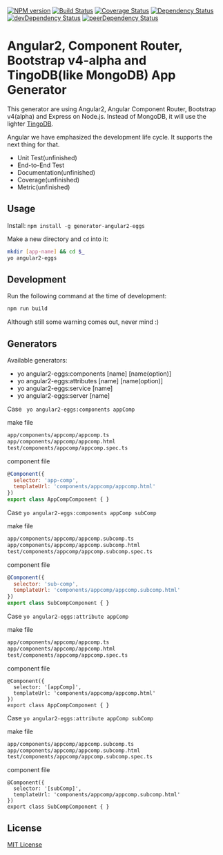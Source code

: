 [![NPM version](http://img.shields.io/npm/v/generator-angular2-eggs.svg?style=flat-square)](https://npmjs.org/package/generator-angular2-eggs) [![Build Status](https://secure.travis-ci.org/albatrosary/generator-angular2-eggs.svg?branch=master)](http://travis-ci.org/albatrosary/generator-angular2-eggs) [![Coverage Status](https://coveralls.io/repos/github/albatrosary/generator-angular2-eggs/badge.svg?branch=master)](https://coveralls.io/github/albatrosary/generator-angular2-eggs?branch=master) [![Dependency Status](https://david-dm.org/albatrosary/generator-angular2-eggs.svg)](https://david-dm.org/albatrosary/generator-angular2-eggs) [![devDependency Status](https://david-dm.org/albatrosary/generator-angular2-eggs/dev-status.svg)](https://david-dm.org/albatrosary/generator-angular2-eggs#info=devDependencies) [![peerDependency Status](https://david-dm.org/albatrosary/generator-angular2-eggs/peer-status.svg)](https://david-dm.org/albatrosary/generator-angular2-eggs#info=peerDependencies)

# Angular2, Component Router, Bootstrap v4-alpha and TingoDB(like MongoDB) App Generator 

This generator are using Angular2, Angular Component Router, Bootstrap v4(alpha) and Express on Node.js. Instead of MongoDB, it will use the lighter [TingoDB](http://www.tingodb.com/).  

Angular we have emphasized the development life cycle. It supports the next thing for that.

* Unit Test(unfinished)
* End-to-End Test
* Documentation(unfinished)
* Coverage(unfinished)
* Metric(unfinished)

## Usage

Install: `npm install -g generator-angular2-eggs`

Make a new directory and `cd` into it:
```bash
mkdir [app-name] && cd $_
yo angular2-eggs
```

## Development

Run the following command at the time of development:
```bash
npm run build
```
Although still some warning comes out, never mind :)

## Generators

Available generators:

- yo angular2-eggs:components [name] [name(option)]
- yo angular2-eggs:attributes [name] [name(option)]
- yo angular2-eggs:service [name]
- yo angular2-eggs:server [name]

Case ` yo angular2-eggs:components appComp`

make file
```bash
app/components/appcomp/appcomp.ts
app/components/appcomp/appcomp.html
test/components/appcomp/appcomp.spec.ts
```

component file
```javascript
@Component({
  selector: 'app-comp',
  templateUrl: 'components/appcomp/appcomp.html'
})
export class AppCompComponent { }
```

Case `yo angular2-eggs:components appComp subComp`

make file
```bash
app/components/appcomp/appcomp.subcomp.ts
app/components/appcomp/appcomp.subcomp.html
test/components/appcomp/appcomp.subcomp.spec.ts
```

component file
```javascript
@Component({
  selector: 'sub-comp',
  templateUrl: 'components/appcomp/appcomp.subcomp.html'
})
export class SubCompComponent { }
```

Case `yo angular2-eggs:attribute appComp `

make file
```bash
app/components/appcomp/appcomp.ts
app/components/appcomp/appcomp.html
test/components/appcomp/appcomp.spec.ts
```

component file
```javascript1
@Component({
  selector: '[appComp]',
  templateUrl: 'components/appcomp/appcomp.html'
})
export class AppCompComponent { }
```

Case ` yo angular2-eggs:attribute appComp subComp `

make file
```bash
app/components/appcomp/appcomp.subcomp.ts
app/components/appcomp/appcomp.subcomp.html
test/components/appcomp/appcomp.subcomp.spec.ts
```

component file
```javascript1
@Component({
  selector: '[subComp]',
  templateUrl: 'components/appcomp/appcomp.subcomp.html'
})
export class SubCompComponent { }
```

## License

[MIT License](http://opensource.org/licenses/MIT)

